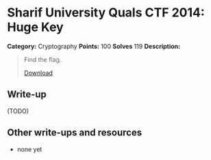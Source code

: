 # Sharif University Quals CTF 2014: Huge Key

**Category:** Cryptography
**Points:** 100
**Solves** 119
**Description:**

> Find the flag.
>
> [Download](hugekey.tar.gz)

## Write-up

(TODO)

## Other write-ups and resources

* none yet
